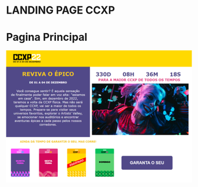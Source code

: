 # LANDING PAGE CCXP 

# Pagina Principal 

![alt text](https://github.com/herbertdantas/landing-page-ccxp/blob/main/img/index.png)
